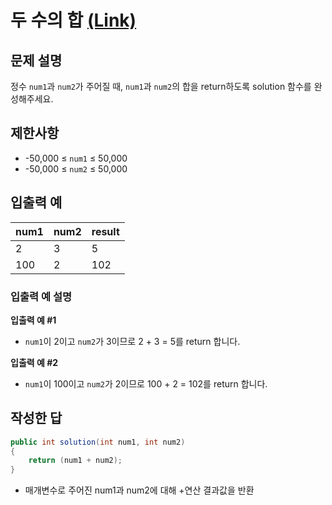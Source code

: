 # 두 수의 합 [(Link)](https://school.programmers.co.kr/learn/courses/30/lessons/120802)

## 문제 설명
정수 `num1`과 `num2`가 주어질 때, `num1`과 `num2`의 합을 return하도록 solution 함수를 완성해주세요.

## 제한사항
- -50,000 ≤ `num1` ≤ 50,000
- -50,000 ≤ `num2` ≤ 50,000

## 입출력 예
|num1|num2|result|
|------|---|---|
|2|3|5|
|100|2|102|

### 입출력 예 설명

**입출력 예 #1**
  - `num1`이 2이고 `num2`가 3이므로 2 + 3 = 5를 return 합니다.
  
**입출력 예 #2**
  - `num1`이 100이고 `num2`가 2이므로 100 + 2 = 102를 return 합니다.
  
## 작성한 답

```cs
public int solution(int num1, int num2) 
{
    return (num1 + num2);
}
```

- 매개변수로 주어진 num1과 num2에 대해 +연산 결과값을 반환
